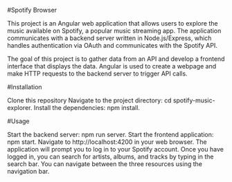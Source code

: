 #Spotify Browser 

This project is an Angular web application that allows users to explore the music available on Spotify, a popular music streaming app. The application communicates with a backend server written in Node.js/Express, which handles authentication via OAuth and communicates with the Spotify API.

The goal of this project is to gather data from an API and develop a frontend interface that displays the data. Angular is used to create a webpage and make HTTP requests to the backend server to trigger API calls.


#Installation

Clone this repository
Navigate to the project directory: cd spotify-music-explorer.
Install the dependencies: npm install.


#Usage


Start the backend server: npm run server.
Start the frontend application: npm start.
Navigate to http://localhost:4200 in your web browser.
The application will prompt you to log in to your Spotify account. Once you have logged in, you can search for artists, albums, and tracks by typing in the search bar. You can navigate between the three resources using the navigation bar.

